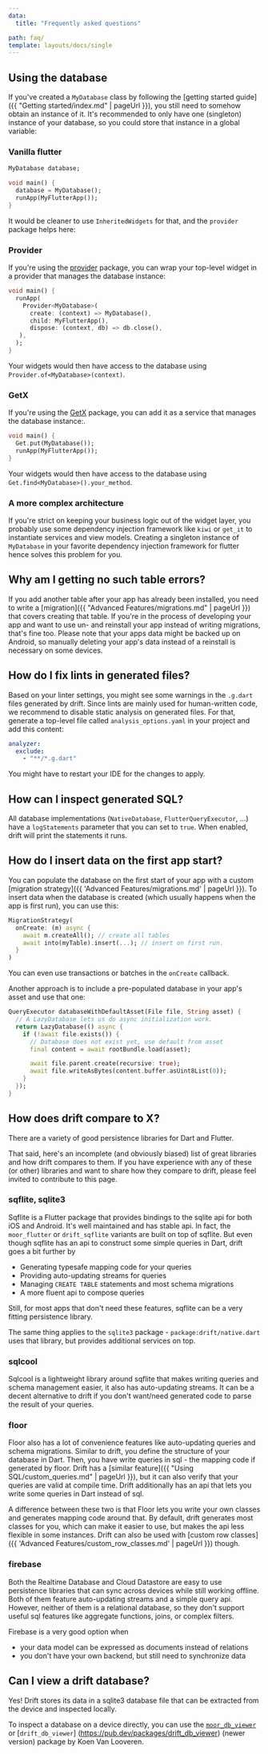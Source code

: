 ```yaml
---
data:
  title: "Frequently asked questions"

path: faq/
template: layouts/docs/single
---
```


## Using the database
If you've created a `MyDatabase` class by following the [getting started guide]({{ "Getting started/index.md" | pageUrl }}), you
still need to somehow obtain an instance of it. It's recommended to only have one (singleton) instance of your database,
so you could store that instance in a global variable:

### Vanilla flutter
```dart
MyDatabase database;

void main() {
  database = MyDatabase();
  runApp(MyFlutterApp());
}
```
It would be cleaner to use `InheritedWidgets` for that, and the `provider` package helps here:

### Provider
If you're using the [provider](https://pub.dev/packages/provider) package, you can wrap your top-level widget in a
provider that manages the database instance:
```dart
void main() {
  runApp(
    Provider<MyDatabase>(
      create: (context) => MyDatabase(),
      child: MyFlutterApp(),
      dispose: (context, db) => db.close(),
   ),
  );
}
```
Your widgets would then have access to the database using `Provider.of<MyDatabase>(context)`.
### GetX
If you're using the [GetX](https://pub.dev/packages/get) package, you can add it as a service that manages the database instance:.

```dart
void main() {
  Get.put(MyDatabase());
  runApp(MyFlutterApp());
}
```
Your widgets would then have access to the database using `Get.find<MyDatabase>().your_method`.

### A more complex architecture
If you're strict on keeping your business logic out of the widget layer, you probably use some dependency injection 
framework like `kiwi` or `get_it` to instantiate services and view models. Creating a singleton instance of `MyDatabase`
in your favorite dependency injection framework for flutter hence solves this problem for you.

## Why am I getting no such table errors?

If you add another table after your app has already been installed, you need to write a [migration]({{ "Advanced Features/migrations.md" | pageUrl }})
that covers creating that table. If you're in the process of developing your app and want to use un- and reinstall your app
instead of writing migrations, that's fine too. Please note that your apps data might be backed up on Android, so
manually deleting your app's data instead of a reinstall is necessary on some devices.

## How do I fix lints in generated files?

Based on your linter settings, you might see some warnings in the `.g.dart` files generated by drift. Since lints are mainly used for
human-written code, we recommend to disable static analysis on generated files. For that, generate a top-level file called 
`analysis_options.yaml` in your project and add this content:
```yaml
analyzer:
  exclude:
    - "**/*.g.dart"
```

You might have to restart your IDE for the changes to apply.

## How can I inspect generated SQL?

All database implementations (`NativeDatabase`, `FlutterQueryExecutor`, ...) have a `logStatements` parameter that 
you can set to `true`. When enabled, drift will print the statements it runs.

## How do I insert data on the first app start?

You can populate the database on the first start of your app with a custom [migration strategy]({{ 'Advanced Features/migrations.md' | pageUrl }}).
To insert data when the database is created (which usually happens when the app is first run), you can use this:

```dart
MigrationStrategy(
  onCreate: (m) async {
    await m.createAll(); // create all tables
    await into(myTable).insert(...); // insert on first run.
  }
)
```

You can even use transactions or batches in the `onCreate` callback.

Another approach is to include a pre-populated database in your app's asset and use that one:

```dart
QueryExecutor databaseWithDefaultAsset(File file, String asset) {
  // A LazyDatabase lets us do async initialization work.
  return LazyDatabase(() async {
    if (!await file.exists()) {
      // Database does not exist yet, use default from asset
      final content = await rootBundle.load(asset);

      await file.parent.create(recursive: true);
      await file.writeAsBytes(content.buffer.asUint8List(0));
    }
  });
}
```

## How does drift compare to X?
There are a variety of good persistence libraries for Dart and Flutter.

That said, here's an incomplete (and obviously biased) list of great libraries and how drift compares to them.
If you have experience with any of these (or other) libraries and want to share how they compare to drift, please
feel invited to contribute to this page.

### sqflite, sqlite3

Sqflite is a Flutter package that provides bindings to the sqlite api for both iOS and Android. It's well maintained
and has stable api. In fact, the `moor_flutter` or `drift_sqflite` variants are built on top of sqflite. But even though sqflite
has an api to construct some simple queries in Dart, drift goes a bit further by

* Generating typesafe mapping code for your queries
* Providing auto-updating streams for queries
* Managing `CREATE TABLE` statements and most schema migrations
* A more fluent api to compose queries

Still, for most apps that don't need these features, sqflite can be a very fitting persistence library.

The same thing applies to the `sqlite3` package - `package:drift/native.dart` uses that library, but provides
additional services on top.

### sqlcool
Sqlcool is a lightweight library around sqflite that makes writing queries and schema management easier, it also has
auto-updating streams. It can be a decent alternative to drift if you don't want/need generated code to parse the
result of your queries.

### floor
Floor also has a lot of convenience features like auto-updating queries and schema migrations. Similar to drift, you
define the structure of your database in Dart. Then, you have write queries in sql - the mapping code if generated
by floor. Drift has a [similar feature]({{ "Using SQL/custom_queries.md" | pageUrl }}), but it can also verify that your queries are valid at compile time. Drift
additionally has an api that lets you write some queries in Dart instead of sql.

A difference between these two is that Floor lets you write your own classes and generates mapping code around that.
By default, drift generates most classes for you, which can make it easier to use, but makes the api less flexible in some
instances.
Drift can also be used with [custom row classes]({{ 'Advanced Features/custom_row_classes.md' | pageUrl }}) though.

### firebase
Both the Realtime Database and Cloud Datastore are easy to use persistence libraries that can sync across devices while
still working offline. Both of them feature auto-updating streams and a simple query api. However, neither of them is
a relational database, so they don't support useful sql features like aggregate functions, joins, or complex filters.

Firebase is a very good option when

- your data model can be expressed as documents instead of relations
- you don't have your own backend, but still need to synchronize data

## Can I view a drift database?

Yes! Drift stores its data in a sqlite3 database file that can be extracted from the device and inspected locally.

To inspect a database on a device directly, you can use the [`moor_db_viewer`](https://pub.dev/packages/moor_db_viewer) or [`drift_db_viewer`] (https://pub.dev/packages/drift_db_viewer) (newer version)
package by Koen Van Looveren.
